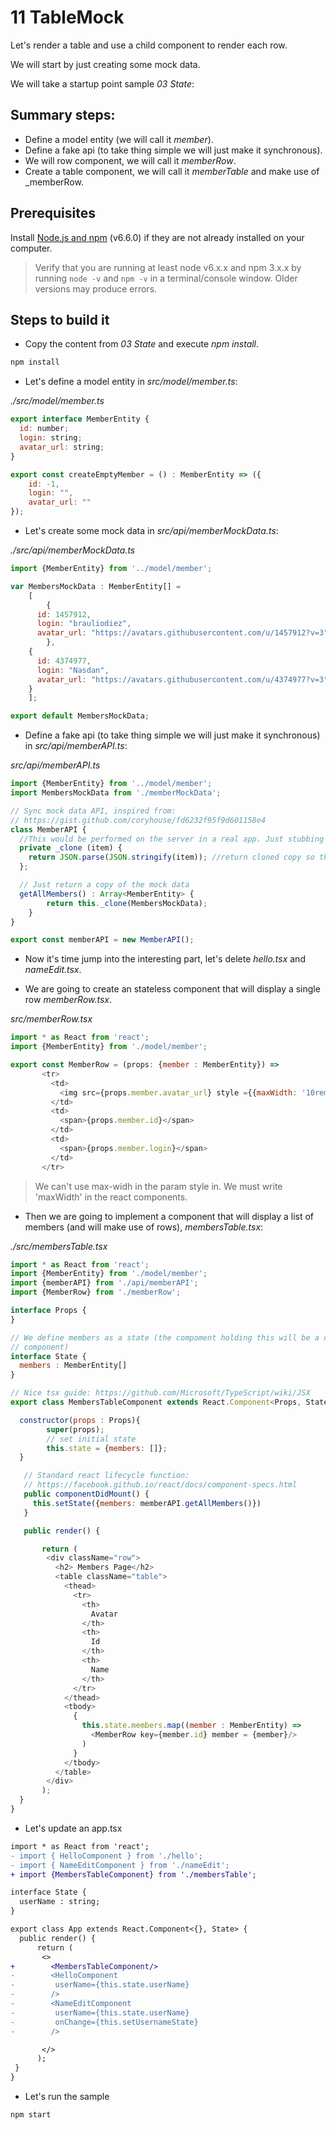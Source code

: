 # 11 TableMock

Let's render a table and use a child component to render each row.

We will start by just creating some mock data.

We will take a startup point sample _03 State_:

## Summary steps:

- Define a model entity (we will call it _member_).
- Define a fake api (to take thing simple we will just make it synchronous).
- We will row component, we will call it _memberRow_.
- Create a table component, we will call it _memberTable_ and make use of _memberRow.


## Prerequisites

Install [Node.js and npm](https://nodejs.org/en/) (v6.6.0) if they are not already installed on your computer.

> Verify that you are running at least node v6.x.x and npm 3.x.x by running `node -v` and `npm -v` in a terminal/console window. Older versions may produce errors.

## Steps to build it

- Copy the content from _03 State_ and execute _npm install_.

```cmd
npm install
```

- Let's define a model entity in _src/model/member.ts_:

_./src/model/member.ts_

```javascript
export interface MemberEntity {
  id: number;
  login: string;
  avatar_url: string;
}

export const createEmptyMember = () : MemberEntity => ({
    id: -1,
    login: "",
    avatar_url: ""
});
```

- Let's create some mock data  in _src/api/memberMockData.ts_:

_./src/api/memberMockData.ts_

```javascript
import {MemberEntity} from '../model/member';

var	MembersMockData : MemberEntity[] =
	[
		{
      id: 1457912,
      login: "brauliodiez",
      avatar_url: "https://avatars.githubusercontent.com/u/1457912?v=3"
		},
    {
      id: 4374977,
      login: "Nasdan",
      avatar_url: "https://avatars.githubusercontent.com/u/4374977?v=3"
    }
	];

export default MembersMockData;
```

- Define a fake api (to take thing simple we will just make it synchronous) in _src/api/memberAPI.ts_:

 _src/api/memberAPI.ts_

```javascript
import {MemberEntity} from '../model/member';
import MembersMockData from './memberMockData';

// Sync mock data API, inspired from:
// https://gist.github.com/coryhouse/fd6232f95f9d601158e4
class MemberAPI {
  //This would be performed on the server in a real app. Just stubbing in.
  private _clone (item) {
  	return JSON.parse(JSON.stringify(item)); //return cloned copy so that the item is passed by value instead of by reference
  };

  // Just return a copy of the mock data
  getAllMembers() : Array<MemberEntity> {
		return this._clone(MembersMockData);
	}
}

export const memberAPI = new MemberAPI();
```

- Now it's time jump into the interesting part, let's delete _hello.tsx_ and _nameEdit.tsx_.

- We are going to create an stateless component that will display a single row _memberRow.tsx_.

_src/memberRow.tsx_

```javascript
import * as React from 'react';
import {MemberEntity} from './model/member';

export const MemberRow = (props: {member : MemberEntity}) =>
       <tr>
         <td>
           <img src={props.member.avatar_url} style ={{maxWidth: '10rem'}}/>
         </td>
         <td>
           <span>{props.member.id}</span>
         </td>
         <td>
           <span>{props.member.login}</span>
         </td>
       </tr>
```

> We can't use max-widh in the param style in. We must write 'maxWidth' in the react components.

- Then we are going to implement a component that will display a list of members (and will
  make use of rows), _membersTable.tsx_:

_./src/membersTable.tsx_

```javascript
import * as React from 'react';
import {MemberEntity} from './model/member';
import {memberAPI} from './api/memberAPI';
import {MemberRow} from './memberRow';

interface Props {
}

// We define members as a state (the compoment holding this will be a container
// component)
interface State {
  members : MemberEntity[]
}

// Nice tsx guide: https://github.com/Microsoft/TypeScript/wiki/JSX
export class MembersTableComponent extends React.Component<Props, State> {

  constructor(props : Props){
        super(props);
        // set initial state
        this.state = {members: []};
  }

   // Standard react lifecycle function:
   // https://facebook.github.io/react/docs/component-specs.html
   public componentDidMount() {
     this.setState({members: memberAPI.getAllMembers()})
   }

   public render() {

       return (
        <div className="row">
          <h2> Members Page</h2>
          <table className="table">
            <thead>
              <tr>
                <th>
                  Avatar
                </th>
                <th>
                  Id
                </th>
                <th>
                  Name
                </th>
              </tr>
            </thead>
            <tbody>
              {
                this.state.members.map((member : MemberEntity) =>
                  <MemberRow key={member.id} member = {member}/>
                )
              }
            </tbody>
          </table>
        </div>
       );
  }
}
```

- Let's update an app.tsx

```diff
import * as React from 'react';
- import { HelloComponent } from './hello';
- import { NameEditComponent } from './nameEdit';
+ import {MembersTableComponent} from './membersTable';

interface State {
  userName : string;
}

export class App extends React.Component<{}, State> {
  public render() {
      return (
       <>
+        <MembersTableComponent/>
-        <HelloComponent 
-         userName={this.state.userName} 
-        />
-        <NameEditComponent 
-         userName={this.state.userName} 
-         onChange={this.setUsernameState} 
-        />

       </>
      );
 }
}

```

- Let's run the sample

```
npm start
```
